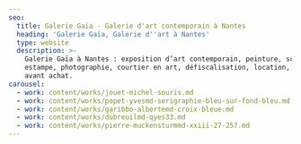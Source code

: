 ```yaml
---
seo:
  title: Galerie Gaïa - Galerie d'art contemporain à Nantes
  heading: 'Galerie Gaïa, Galerie d''art à Nantes'
  type: website
  description: >-
    Galerie Gaïa à Nantes : exposition d’art contemporain, peinture, sculpture,
    estampe, photographie, courtier en art, défiscalisation, location, prêt
    avant achat.
carousel:
  - work: content/works/jouet-michel-souris.md
  - work: content/works/popet-yvesmd-serigraphie-bleu-sur-fond-bleu.md
  - work: content/works/garibbo-albertemd-croix-bleue.md
  - work: content/works/dubreuilmd-qyes33.md
  - work: content/works/pierre-muckensturmmd-xxiii-27-257.md
---
```


